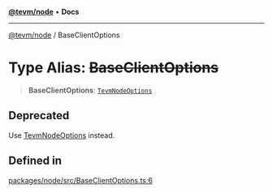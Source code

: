 [**@tevm/node**](../README.md) • **Docs**

***

[@tevm/node](../globals.md) / BaseClientOptions

# Type Alias: ~~BaseClientOptions~~

> **BaseClientOptions**: [`TevmNodeOptions`](TevmNodeOptions.md)

## Deprecated

Use [TevmNodeOptions](TevmNodeOptions.md) instead.

## Defined in

[packages/node/src/BaseClientOptions.ts:6](https://github.com/qbzzt/tevm-monorepo/blob/main/packages/node/src/BaseClientOptions.ts#L6)
